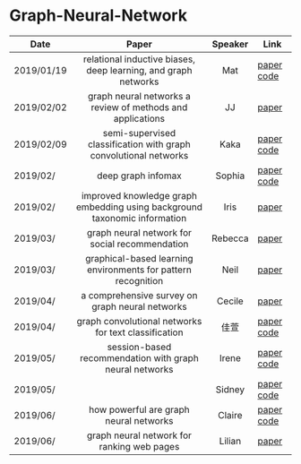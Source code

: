 # Graph-Neural-Network 
  Date        |Paper                                                                     | Speaker  |Link    
  ------------|:------------------------------------------------------------------------:|:--------:|----------------------------
  2019/01/19  |relational inductive biases, deep learning, and graph networks            |   Mat    |[paper](https://arxiv.org/abs/1806.01261 "paper")  [code](https://github.com/deepmind/graph_nets "code")
  2019/02/02  |graph neural networks a review of methods and applications                |   JJ     |[paper](https://arxiv.org/abs/1812.08434 "paper") 
  2019/02/09  |semi-supervised classification with graph convolutional networks          |   Kaka   |[paper](https://arxiv.org/abs/1609.02907 "paper")  [code](https://github.com/tkipf/gcn "code")
  2019/02/    |deep graph infomax                                                        |   Sophia |[paper](https://arxiv.org/abs/1809.10341 "paper")  [code](https://github.com/PetarV-/DGI "code")
  2019/02/    |improved knowledge graph embedding using background taxonomic information |   Iris   |[paper](https://arxiv.org/abs/1812.03235 "paper") 
  2019/03/    |graph neural network for social recommendation                            |   Rebecca|[paper](https://arxiv.org/abs/1902.07243 "paper")
  2019/03/    |graphical-based learning environments for pattern recognition             |   Neil   |[paper](https://link.springer.com/chapter/10.1007/978-3-540-27868-9_4"paper")
  2019/04/    |a comprehensive survey on graph neural networks                           |   Cecile |[paper](https://arxiv.org/abs/1901.00596 "paper")
  2019/04/    |graph convolutional networks for text classification                      |   佳萱    |[paper](https://arxiv.org/abs/1809.05679 "paper")  [code](https://github.com/yao8839836/text_gcn "code")
  2019/05/    |session-based recommendation with graph neural networks                   |   Irene  |[paper](https://arxiv.org/abs/1811.00855 "paper")  [code](https://github.com/CRIPAC-DIG/SR-GNN "code")
  2019/05/    |                                                                          |   Sidney |[paper]( "paper")  [code]( "code")
  2019/06/    |how powerful are graph neural networks                                    |   Claire |[paper](https://arxiv.org/abs/1810.00826 "paper")  [code](https://github.com/weihua916/powerful-gnns "code")
  2019/06/    |graph neural network for ranking web pages                                |   Lilian |[paper](https://www.researchgate.net/profile/Franco_Scarselli/publication/221158677_Graph_Neural_Networks_for_Ranking_Web_Pages/links/0c9605188cd5090ede000000/Graph-Neural-Networks-for-Ranking-Web-Pages.pdf "paper")
  
